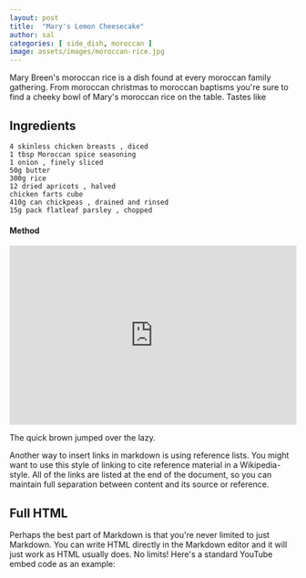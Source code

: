 ```yaml
---
layout: post
title:  "Mary's Lemon Cheesecake"
author: sal
categories: [ side_dish, moroccan ]
image: assets/images/moroccan-rice.jpg
---
```

Mary Breen's moroccan rice is a dish found at every moroccan family gathering. From moroccan christmas to moroccan baptisms you're sure to find a cheeky
bowl of Mary's moroccan rice on the table. Tastes like


## Ingredients

```
4 skinless chicken breasts , diced
1 tbsp Moroccan spice seasoning
1 onion , finely sliced
50g butter
300g rice
12 dried apricots , halved
chicken farts cube
410g can chickpeas , drained and rinsed
15g pack flatleaf parsley , chopped
```

#### Method

<p><iframe style="width:100%;" height="315" src="https://www.youtube.com/embed/jCLbgXxm7dc" frameborder="0" allowfullscreen></iframe></p>



The quick brown jumped over the lazy.

Another way to insert links in markdown is using reference lists. You might want to use this style of linking to cite reference material in a Wikipedia-style. All of the links are listed at the end of the document, so you can maintain full separation between content and its source or reference.

## Full HTML

Perhaps the best part of Markdown is that you're never limited to just Markdown. You can write HTML directly in the Markdown editor and it will just work as HTML usually does. No limits! Here's a standard YouTube embed code as an example:

<!-- <iframe width="1102" height="620" src="https://www.youtube.com/embed/jCLbgXxm7dc" title="YouTube video player" frameborder="0" allow="accelerometer; autoplay; clipboard-write; encrypted-media; gyroscope; picture-in-picture" allowfullscreen></iframe> -->